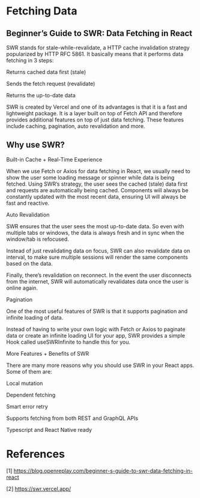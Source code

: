# Fetching Data

## Beginner’s Guide to SWR: Data Fetching in React

SWR stands for stale-while-revalidate, a HTTP cache invalidation strategy popularized by HTTP RFC 5861. It basically means that it performs data fetching in 3 steps:

Returns cached data first (stale)

Sends the fetch request (revalidate)

Returns the up-to-date data

SWR is created by Vercel and one of its advantages is that it is a fast and lightweight package. It is a layer built on top of Fetch API and therefore provides additional features on top of just data fetching. These features include caching, pagination, auto revalidation and more.

## Why use SWR?

Built-in Cache + Real-Time Experience

When we use Fetch or Axios for data fetching in React, we usually need to show the user some loading message or spinner while data is being fetched. Using SWR’s strategy, the user sees the cached (stale) data first and requests are automatically being cached. Components will always be constantly updated with the most recent data, ensuring UI will always be fast and reactive.

Auto Revalidation

SWR ensures that the user sees the most up-to-date data. So even with multiple tabs or windows, the data is always fresh and in sync when the window/tab is refocused.

Instead of just revalidating data on focus, SWR can also revalidate data on interval, to make sure multiple sessions will render the same components based on the data.

Finally, there’s revalidation on reconnect. In the event the user disconnects from the internet, SWR will automatically revalidates data once the user is online again.

Pagination

One of the most useful features of SWR is that it supports pagination and infinite loading of data.

Instead of having to write your own logic with Fetch or Axios to paginate data or create an infinite loading UI for your app, SWR provides a simple Hook called useSWRInfinite to handle this for you.

More Features + Benefits of SWR

There are many more reasons why you should use SWR in your React apps. Some of them are:

Local mutation

Dependent fetching

Smart error retry

Supports fetching from both REST and GraphQL APIs

Typescript and React Native ready


# References

[1] https://blog.openreplay.com/beginner-s-guide-to-swr-data-fetching-in-react

[2] https://swr.vercel.app/
